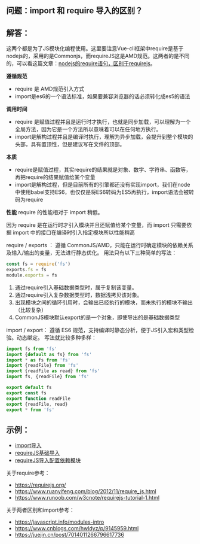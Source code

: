 ## 问题：import 和 require 导入的区别？

## 解答：
这两个都是为了JS模块化编程使用。这里要注意Vue-cli框架中require是基于nodejs的，采用的是Commonjs，而requireJS这是AMD规范。这两者的是不同的，可以看这篇文章：[nodejs的require语句，区别于requirejs](https://blog.csdn.net/yue7603835/article/details/54233567?locationNum=2&fps=1)。

**遵循规范**
* require 是 AMD规范引入方式
* import是es6的一个语法标准，如果要兼容浏览器的话必须转化成es5的语法

**调用时间**
* require 是赋值过程并且是运行时才执行，也就是同步加载，可以理解为一个全局方法，因为它是一个方法所以意味着可以在任何地方执行。
* import是解构过程并且是编译时执行，理解为异步加载，会提升到整个模块的头部，具有置顶性，但是建议写在文件的顶部。

**本质**
* require是赋值过程，其实require的结果就是对象、数字、字符串、函数等，再把require的结果赋值给某个变量
* import是解构过程，但是目前所有的引擎都还没有实现import，我们在node中使用babel支持ES6，也仅仅是将ES6转码为ES5再执行，import语法会被转码为require

**性能**
require 的性能相对于 import 稍低。

因为 require 是在运行时才引入模块并且还赋值给某个变量，而 import 只需要依据 import 中的接口在编译时引入指定模块所以性能稍高

require / exports ：
遵循 CommonJS/AMD，只能在运行时确定模块的依赖关系及输入/输出的变量，无法进行静态优化。
用法只有以下三种简单的写法：

```javascript
const fs = require('fs')
exports.fs = fs
module.exports = fs
```

1. 通过require引入基础数据类型时，属于复制该变量。
2. 通过require引入复杂数据类型时，数据浅拷贝该对象。
3. 出现模块之间的循环引用时，会输出已经执行的模块，而未执行的模块不输出（比较复杂）
4. CommonJS模块默认export的是一个对象，即使导出的是基础数据类型

import / export：
遵循 ES6 规范，支持编译时静态分析，便于JS引入宏和类型检验。动态绑定。
写法就比较多种多样：

```javascript
import fs from 'fs'
import {default as fs} from 'fs'
import * as fs from 'fs'
import {readFile} from 'fs'
import {readFile as read} from 'fs'
import fs, {readFile} from 'fs'

export default fs
export const fs
export function readFile
export {readFile, read}
export * from 'fs'
```

## 示例：
* [import导入](./importExample1.html)
* [requireJS基础导入](./requireExample1.html)
* [requireJS导入配置依赖模块](./requireExample1.html)

关于require参考：
* https://requirejs.org/
* https://www.ruanyifeng.com/blog/2012/11/require_js.html
* https://www.runoob.com/w3cnote/requirejs-tutorial-1.html

关于两者区别和import参考：
* https://javascript.info/modules-intro
* https://www.cnblogs.com/hwldyz/p/9145959.html
* https://juejin.cn/post/7014011266796617736